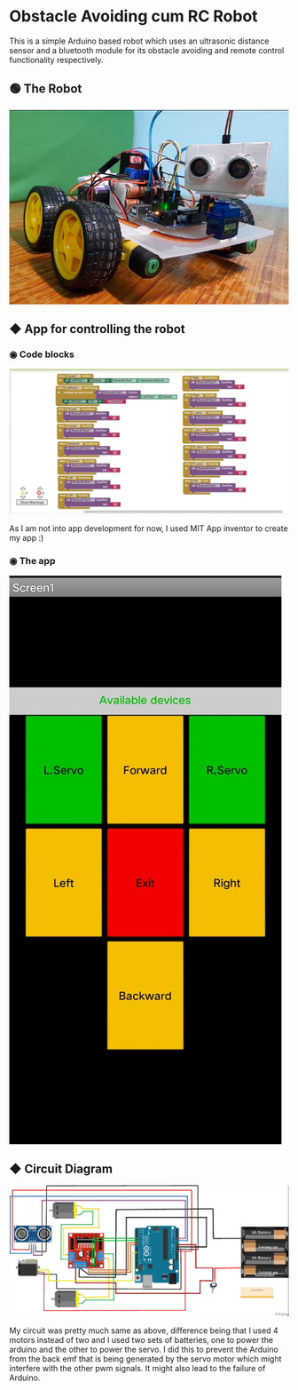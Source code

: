 
# Obstacle Avoiding cum RC Robot
This is a simple Arduino based robot which uses an ultrasonic distance sensor and a bluetooth module for its 
obstacle avoiding and remote control functionality respectively. 
## 🟢 The Robot 

![App Screenshot](https://github.com/Abhishek-Kanti/OA-RC-Robot/blob/main/Images/robot.jpeg)


## ◆ App for controlling the robot
### ◉ Code blocks
![App Screenshot](https://github.com/Abhishek-Kanti/OA-RC-Robot/blob/main/Images/app_blocks.jpeg)

As I am not into app development for now, I used MIT App inventor to create my app :)

### ◉ The app
![App Screenshot](https://github.com/Abhishek-Kanti/OA-RC-Robot/blob/main/Images/app.jpeg)

## ◆ Circuit Diagram
![App Screenshot](https://github.com/Abhishek-Kanti/OA-RC-Robot/blob/main/Images/circuit.jpeg)

My circuit was pretty much same as above, difference being that I used 4 motors instead of two and I used two sets of batteries, one to power the arduino and the other to power the servo. I did this to
prevent the Arduino from the back emf that is being generated by the servo motor which might interfere with the other pwm signals. It might also lead to the failure of Arduino.
